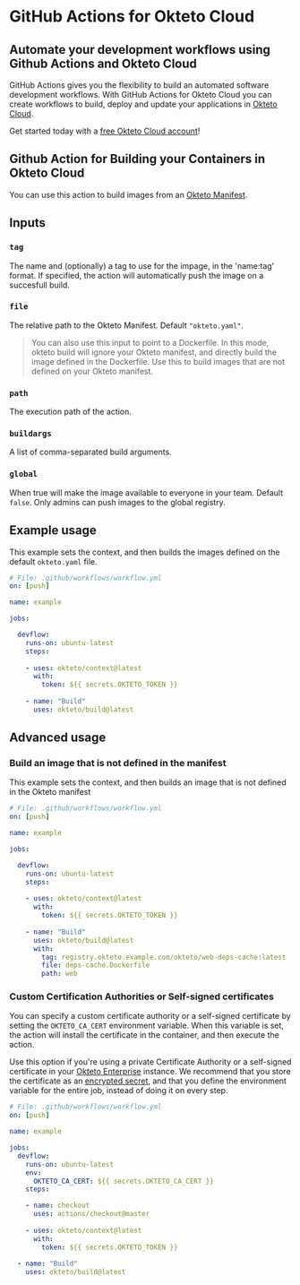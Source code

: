 # GitHub Actions for Okteto Cloud

## Automate your development workflows using Github Actions and Okteto Cloud
GitHub Actions gives you the flexibility to build an automated software development workflows. With GitHub Actions for Okteto Cloud you can create workflows to build, deploy and update your applications in [Okteto Cloud](https://cloud.okteto.com).

Get started today with a [free Okteto Cloud account](https://cloud.okteto.com)!

## Github Action for Building your Containers in Okteto Cloud

You can use this action to build images from an [Okteto Manifest](https://www.okteto.com/docs/reference/cli/).

## Inputs

### `tag`

The name and (optionally) a tag to use for the impage, in the 'name:tag' format. If specified, the action will automatically push the image on a succesfull build.


### `file`

The relative path to the Okteto Manifest. Default `"okteto.yaml"`. 

> You can also use this input to point to a Dockerfile. In this mode, okteto build will ignore your Okteto manifest, and directly build the image defined in the Dockerfile. Use this to build images that are not defined on your Okteto manifest.

### `path`

The execution path of the action. 


### `buildargs`

A list of comma-separated build arguments. 

### `global`

When true will make the image available to everyone in your team. Default `false`.
Only admins can push images to the global registry.


## Example usage

This example sets the context, and then builds the images defined on the default `okteto.yaml` file.

```yaml
# File: .github/workflows/workflow.yml
on: [push]

name: example

jobs:

  devflow:
    runs-on: ubuntu-latest
    steps:
    
    - uses: okteto/context@latest
      with:
        token: ${{ secrets.OKTETO_TOKEN }}
    
    - name: "Build"
      uses: okteto/build@latest
```

## Advanced usage

### Build an image that is not defined in the manifest

This example sets the context, and then builds an image that is not defined in the Okteto manifest

```yaml
# File: .github/workflows/workflow.yml
on: [push]

name: example

jobs:

  devflow:
    runs-on: ubuntu-latest
    steps:
    
    - uses: okteto/context@latest
      with:
        token: ${{ secrets.OKTETO_TOKEN }}
    
    - name: "Build"
      uses: okteto/build@latest
      with:
        tag: registry.okteto.example.com/okteto/web-deps-cache:latest
        file: deps-cache.Dockerfile
        path: web
```


### Custom Certification Authorities or Self-signed certificates

You can specify a custom certificate authority or a self-signed certificate by setting the `OKTETO_CA_CERT` environment variable. When this variable is set, the action will install the certificate in the container, and then execute the action. 

Use this option if you're using a private Certificate Authority or a self-signed certificate in your [Okteto Enterprise](http://okteto.com/enterprise) instance.  We recommend that you store the certificate as an [encrypted secret](https://docs.github.com/en/actions/reference/encrypted-secrets), and that you define the environment variable for the entire job, instead of doing it on every step.


```yaml
# File: .github/workflows/workflow.yml
on: [push]

name: example

jobs:
  devflow:
    runs-on: ubuntu-latest
    env:
      OKTETO_CA_CERT: ${{ secrets.OKTETO_CA_CERT }}
    steps:

    - name: checkout
      uses: actions/checkout@master
      
    - uses: okteto/context@latest
      with:
        token: ${{ secrets.OKTETO_TOKEN }}
    
  - name: "Build"
    uses: okteto/build@latest
```
